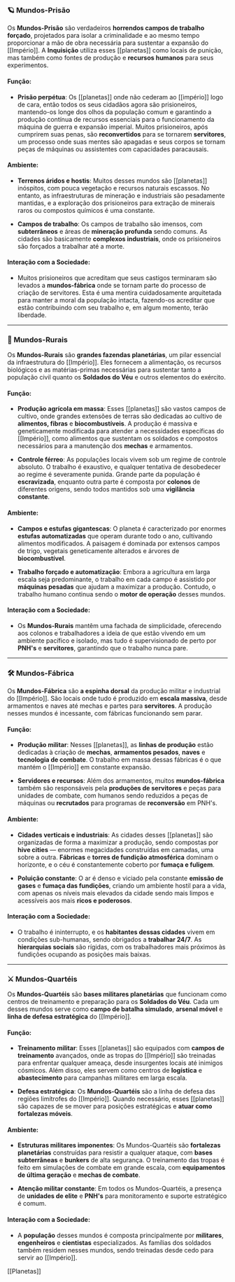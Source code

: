 ### **🪐 Mundos-Prisão**

Os **Mundos-Prisão** são verdadeiros **horrendos campos de trabalho forçado**, projetados para isolar a criminalidade e ao mesmo tempo proporcionar a mão de obra necessária para sustentar a expansão do [[Império]]. A **Inquisição** utiliza esses [[planetas]] como locais de punição, mas também como fontes de produção e **recursos humanos** para seus experimentos.

#### **Função**:

- **Prisão perpétua**: Os [[planetas]] onde não cederam ao [[império]] logo de cara, então todos os seus cidadãos agora são prisioneiros, mantendo-os longe dos olhos da população comum e garantindo a produção contínua de recursos essenciais para o funcionamento da máquina de guerra e expansão imperial. Muitos prisioneiros, após cumprirem suas penas, são **reconvertidos** para se tornarem **servitores**, um processo onde suas mentes são apagadas e seus corpos se tornam peças de máquinas ou assistentes com capacidades paracausais.
    

#### **Ambiente**:

- **Terrenos áridos e hostis**: Muitos desses mundos são [[planetas]] inóspitos, com pouca vegetação e recursos naturais escassos. No entanto, as infraestruturas de mineração e industriais são pesadamente mantidas, e a exploração dos prisioneiros para extração de minerais raros ou compostos químicos é uma constante.
    
- **Campos de trabalho**: Os campos de trabalho são imensos, com **subterrâneos** e áreas de **mineração profunda** sendo comuns. As cidades são basicamente **complexos industriais**, onde os prisioneiros são forçados a trabalhar até a morte.
    

#### **Interação com a Sociedade**:

- Muitos prisioneiros que acreditam que seus castigos terminaram são levados a **mundos-fábrica** onde se tornam parte do processo de criação de servitores. Esta é uma mentira cuidadosamente arquitetada para manter a moral da população intacta, fazendo-os acreditar que estão contribuindo com seu trabalho e, em algum momento, terão liberdade.
    

---

### **🌾 Mundos-Rurais**

Os **Mundos-Rurais** são **grandes fazendas planetárias**, um pilar essencial da infraestrutura do [[Império]]. Eles fornecem a alimentação, os recursos biológicos e as matérias-primas necessárias para sustentar tanto a população civil quanto os **Soldados do Véu** e outros elementos do exército.

#### **Função**:

- **Produção agrícola em massa**: Esses [[planetas]] são vastos campos de cultivo, onde grandes extensões de terras são dedicadas ao cultivo de **alimentos, fibras** e **biocombustíveis**. A produção é massiva e geneticamente modificada para atender a necessidades específicas do [[Império]], como alimentos que sustentam os soldados e compostos necessários para a manutenção dos **mechas** e armamentos.
    
- **Controle férreo**: As populações locais vivem sob um regime de controle absoluto. O trabalho é exaustivo, e qualquer tentativa de desobedecer ao regime é severamente punida. Grande parte da população é **escravizada**, enquanto outra parte é composta por **colonos** de diferentes origens, sendo todos mantidos sob uma **vigilância constante**.
    

#### **Ambiente**:

- **Campos e estufas gigantescas**: O planeta é caracterizado por enormes **estufas automatizadas** que operam durante todo o ano, cultivando alimentos modificados. A paisagem é dominada por extensos campos de trigo, vegetais geneticamente alterados e árvores de **biocombustível**.
    
- **Trabalho forçado e automatização**: Embora a agricultura em larga escala seja predominante, o trabalho em cada campo é assistido por **máquinas pesadas** que ajudam a maximizar a produção. Contudo, o trabalho humano continua sendo o **motor de operação** desses mundos.
    

#### **Interação com a Sociedade**:

- Os **Mundos-Rurais** mantêm uma fachada de simplicidade, oferecendo aos colonos e trabalhadores a ideia de que estão vivendo em um ambiente pacífico e isolado, mas tudo é supervisionado de perto por **PNH's** e **servitores**, garantindo que o trabalho nunca pare.
    

---

### **🛠️ Mundos-Fábrica**

Os **Mundos-Fábrica** são **a espinha dorsal** da produção militar e industrial do [[Império]]. São locais onde tudo é produzido em **escala massiva**, desde armamentos e naves até mechas e partes para **servitores**. A produção nesses mundos é incessante, com fábricas funcionando sem parar.

#### **Função**:

- **Produção militar**: Nesses [[planetas]], as **linhas de produção** estão dedicadas à criação de **mechas**, **armamentos pesados**, **naves** e **tecnologia de combate**. O trabalho em massa dessas fábricas é o que mantém o [[Império]] em constante expansão.
    
- **Servidores e recursos**: Além dos armamentos, muitos **mundos-fábrica** também são responsáveis pela **produções de servitores** e peças para unidades de combate, com humanos sendo reduzidos a peças de máquinas ou **recrutados** para programas de **reconversão** em PNH's.
    

#### **Ambiente**:

- **Cidades verticais e industriais**: As cidades desses [[planetas]] são organizadas de forma a maximizar a produção, sendo compostas por **hive cities** — enormes megacidades construídas em camadas, uma sobre a outra. **Fábricas** e **torres de fundição atmosférica** dominam o horizonte, e o céu é constantemente coberto por **fumaça e fuligem**.
    
- **Poluição constante**: O ar é denso e viciado pela constante **emissão de gases** e **fumaça das fundições**, criando um ambiente hostil para a vida, com apenas os níveis mais elevados da cidade sendo mais limpos e acessíveis aos mais **ricos e poderosos**.
    

#### **Interação com a Sociedade**:

- O trabalho é ininterrupto, e os **habitantes dessas cidades** vivem em condições sub-humanas, sendo obrigados a **trabalhar 24/7**. As **hierarquias sociais** são rígidas, com os trabalhadores mais próximos às fundições ocupando as posições mais baixas.
    

---

### **⚔️ Mundos-Quartéis**

Os **Mundos-Quartéis** são **bases militares planetárias** que funcionam como centros de treinamento e preparação para os **Soldados do Véu**. Cada um desses mundos serve como **campo de batalha simulado**, **arsenal móvel** e **linha de defesa estratégica** do [[Império]].

#### **Função**:

- **Treinamento militar**: Esses [[planetas]] são equipados com **campos de treinamento** avançados, onde as tropas do [[Império]] são treinadas para enfrentar qualquer ameaça, desde insurgentes locais até inimigos cósmicos. Além disso, eles servem como centros de **logística** e **abastecimento** para campanhas militares em larga escala.
    
- **Defesa estratégica**: Os **Mundos-Quartéis** são a linha de defesa das regiões limítrofes do [[Império]]. Quando necessário, esses [[planetas]] são capazes de se mover para posições estratégicas e **atuar como fortalezas móveis**.
    

#### **Ambiente**:

- **Estruturas militares imponentes**: Os Mundos-Quartéis são **fortalezas planetárias** construídas para resistir a qualquer ataque, com **bases subterrâneas** e **bunkers** de alta segurança. O treinamento das tropas é feito em simulações de combate em grande escala, com **equipamentos de última geração** e **mechas de combate**.
    
- **Atenção militar constante**: Em todos os Mundos-Quartéis, a presença de **unidades de elite** e **PNH's** para monitoramento e suporte estratégico é comum.
    

#### **Interação com a Sociedade**:

- A **população** desses mundos é composta principalmente por **militares**, **engenheiros** e **cientistas** especializados. As famílias dos soldados também residem nesses mundos, sendo treinadas desde cedo para servir ao [[Império]].


[[Planetas]]